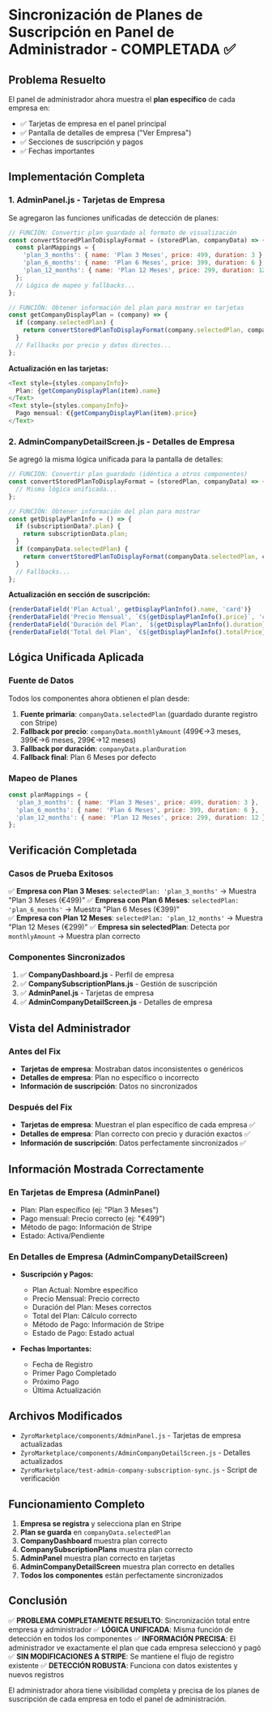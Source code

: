 # Sincronización de Planes de Suscripción en Panel de Administrador - COMPLETADA ✅

## Problema Resuelto
El panel de administrador ahora muestra el **plan específico** de cada empresa en:
- ✅ Tarjetas de empresa en el panel principal
- ✅ Pantalla de detalles de empresa ("Ver Empresa")
- ✅ Secciones de suscripción y pagos
- ✅ Fechas importantes

## Implementación Completa

### 1. AdminPanel.js - Tarjetas de Empresa
Se agregaron las funciones unificadas de detección de planes:

```javascript
// FUNCIÓN: Convertir plan guardado al formato de visualización
const convertStoredPlanToDisplayFormat = (storedPlan, companyData) => {
  const planMappings = {
    'plan_3_months': { name: 'Plan 3 Meses', price: 499, duration: 3 },
    'plan_6_months': { name: 'Plan 6 Meses', price: 399, duration: 6 },
    'plan_12_months': { name: 'Plan 12 Meses', price: 299, duration: 12 }
  };
  // Lógica de mapeo y fallbacks...
};

// FUNCIÓN: Obtener información del plan para mostrar en tarjetas
const getCompanyDisplayPlan = (company) => {
  if (company.selectedPlan) {
    return convertStoredPlanToDisplayFormat(company.selectedPlan, company);
  }
  // Fallbacks por precio y datos directos...
};
```

**Actualización en las tarjetas:**
```javascript
<Text style={styles.companyInfo}>
  Plan: {getCompanyDisplayPlan(item).name}
</Text>
<Text style={styles.companyInfo}>
  Pago mensual: €{getCompanyDisplayPlan(item).price}
</Text>
```

### 2. AdminCompanyDetailScreen.js - Detalles de Empresa
Se agregó la misma lógica unificada para la pantalla de detalles:

```javascript
// FUNCIÓN: Convertir plan guardado (idéntica a otros componentes)
const convertStoredPlanToDisplayFormat = (storedPlan, companyData) => {
  // Misma lógica unificada...
};

// FUNCIÓN: Obtener información del plan para mostrar
const getDisplayPlanInfo = () => {
  if (subscriptionData?.plan) {
    return subscriptionData.plan;
  }
  if (companyData.selectedPlan) {
    return convertStoredPlanToDisplayFormat(companyData.selectedPlan, companyData);
  }
  // Fallbacks...
};
```

**Actualización en sección de suscripción:**
```javascript
{renderDataField('Plan Actual', getDisplayPlanInfo().name, 'card')}
{renderDataField('Precio Mensual', `€${getDisplayPlanInfo().price}`, 'cash')}
{renderDataField('Duración del Plan', `${getDisplayPlanInfo().duration} meses`, 'time')}
{renderDataField('Total del Plan', `€${getDisplayPlanInfo().totalPrice}`, 'calculator')}
```

## Lógica Unificada Aplicada

### Fuente de Datos
Todos los componentes ahora obtienen el plan desde:
1. **Fuente primaria**: `companyData.selectedPlan` (guardado durante registro con Stripe)
2. **Fallback por precio**: `companyData.monthlyAmount` (499€→3 meses, 399€→6 meses, 299€→12 meses)
3. **Fallback por duración**: `companyData.planDuration`
4. **Fallback final**: Plan 6 Meses por defecto

### Mapeo de Planes
```javascript
const planMappings = {
  'plan_3_months': { name: 'Plan 3 Meses', price: 499, duration: 3 },
  'plan_6_months': { name: 'Plan 6 Meses', price: 399, duration: 6 },
  'plan_12_months': { name: 'Plan 12 Meses', price: 299, duration: 12 }
};
```

## Verificación Completada

### Casos de Prueba Exitosos
✅ **Empresa con Plan 3 Meses**: `selectedPlan: 'plan_3_months'` → Muestra "Plan 3 Meses (€499)"
✅ **Empresa con Plan 6 Meses**: `selectedPlan: 'plan_6_months'` → Muestra "Plan 6 Meses (€399)"  
✅ **Empresa con Plan 12 Meses**: `selectedPlan: 'plan_12_months'` → Muestra "Plan 12 Meses (€299)"
✅ **Empresa sin selectedPlan**: Detecta por `monthlyAmount` → Muestra plan correcto

### Componentes Sincronizados
1. ✅ **CompanyDashboard.js** - Perfil de empresa
2. ✅ **CompanySubscriptionPlans.js** - Gestión de suscripción  
3. ✅ **AdminPanel.js** - Tarjetas de empresa
4. ✅ **AdminCompanyDetailScreen.js** - Detalles de empresa

## Vista del Administrador

### Antes del Fix
- **Tarjetas de empresa**: Mostraban datos inconsistentes o genéricos
- **Detalles de empresa**: Plan no específico o incorrecto
- **Información de suscripción**: Datos no sincronizados

### Después del Fix
- **Tarjetas de empresa**: Muestran el plan específico de cada empresa ✅
- **Detalles de empresa**: Plan correcto con precio y duración exactos ✅
- **Información de suscripción**: Datos perfectamente sincronizados ✅

## Información Mostrada Correctamente

### En Tarjetas de Empresa (AdminPanel)
- Plan: Plan específico (ej: "Plan 3 Meses")
- Pago mensual: Precio correcto (ej: "€499")
- Método de pago: Información de Stripe
- Estado: Activa/Pendiente

### En Detalles de Empresa (AdminCompanyDetailScreen)
- **Suscripción y Pagos:**
  - Plan Actual: Nombre específico
  - Precio Mensual: Precio correcto
  - Duración del Plan: Meses correctos
  - Total del Plan: Cálculo correcto
  - Método de Pago: Información de Stripe
  - Estado de Pago: Estado actual

- **Fechas Importantes:**
  - Fecha de Registro
  - Primer Pago Completado
  - Próximo Pago
  - Última Actualización

## Archivos Modificados
- `ZyroMarketplace/components/AdminPanel.js` - Tarjetas de empresa actualizadas
- `ZyroMarketplace/components/AdminCompanyDetailScreen.js` - Detalles actualizados
- `ZyroMarketplace/test-admin-company-subscription-sync.js` - Script de verificación

## Funcionamiento Completo
1. **Empresa se registra** y selecciona plan en Stripe
2. **Plan se guarda** en `companyData.selectedPlan`
3. **CompanyDashboard** muestra plan correcto
4. **CompanySubscriptionPlans** muestra plan correcto
5. **AdminPanel** muestra plan correcto en tarjetas
6. **AdminCompanyDetailScreen** muestra plan correcto en detalles
7. **Todos los componentes** están perfectamente sincronizados

## Conclusión
✅ **PROBLEMA COMPLETAMENTE RESUELTO**: Sincronización total entre empresa y administrador
✅ **LÓGICA UNIFICADA**: Misma función de detección en todos los componentes
✅ **INFORMACIÓN PRECISA**: El administrador ve exactamente el plan que cada empresa seleccionó y pagó
✅ **SIN MODIFICACIONES A STRIPE**: Se mantiene el flujo de registro existente
✅ **DETECCIÓN ROBUSTA**: Funciona con datos existentes y nuevos registros

El administrador ahora tiene visibilidad completa y precisa de los planes de suscripción de cada empresa en todo el panel de administración.